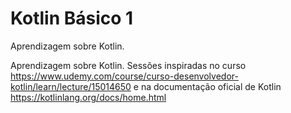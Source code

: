 # Kotlin Básico 1
Aprendizagem sobre Kotlin. 


Aprendizagem sobre Kotlin. 
Sessões inspiradas no curso https://www.udemy.com/course/curso-desenvolvedor-kotlin/learn/lecture/15014650
e na documentação oficial de Kotlin https://kotlinlang.org/docs/home.html
